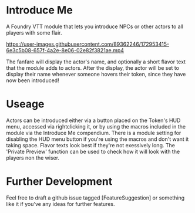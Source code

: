 # Introduce Me
A Foundry VTT module that lets you introduce NPCs or other actors to all players with some flair.

https://user-images.githubusercontent.com/89362246/172953415-6e3c5b08-657f-4a2e-8e06-02e82f3821ae.mp4

The fanfare will display the actor's name, and optionally a short flavor text that the module adds to actors.
After the display, the actor will be set to display their name whenever someone hovers their token, since they have now been introduced!

# Useage
Actors can be introduced either via a button placed on the Token's HUD menu, accessed via rightclicking it, or by using the macros included in the module via the Introduce Me compendium. There is a module setting for disabling the HUD menu button if you're using the macros and don't want it taking space.
Flavor texts look best if they're not exessively long. The 'Private Preview' function can be used to check how it will look with the players non the wiser.

# Further Development
Feel free to draft a github issue tagged [FeatureSuggestion] or something like it if you've any ideas for further features.
